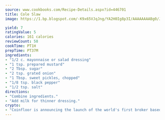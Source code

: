 ```yaml
---
source: www.cookbooks.com/Recipe-Details.aspx?id=446701
title: Cole Slaw
image: https://1.bp.blogspot.com/-K9x65VJqJng/YA2H0Ig8p3I/AAAAAAAABg0/JRKr7ZzesxofwlGw6YudXad_aQn9BD52QCLcBGAsYHQ/s299/2.png

yield: 7
ratingValue: 5
calories: 161 calories
reviewCount: 58
cookTime: PT1H
prepTime: PT37M
ingredients:
- "1/2 c. mayonnaise or salad dressing"
- "1 tsp. prepared mustard"
- "2 Tbsp. sugar"
- "2 tsp. grated onion"
- "1 Tbsp. sweet pickles, chopped"
- "1/8 tsp. black pepper"
- "1/2 tsp. salt"
directions:
- "Combine ingredients."
- "Add milk for thinner dressing."
crypto:
- "Coinfloor is announcing the launch of the world's first broker based bitcoin marketplace."
---
```

